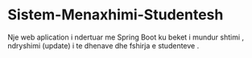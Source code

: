 # Sistem-Menaxhimi-Studentesh
Nje web aplication i ndertuar me Spring Boot ku beket i mundur shtimi , ndryshimi (update) i te dhenave dhe fshirja e studenteve .
